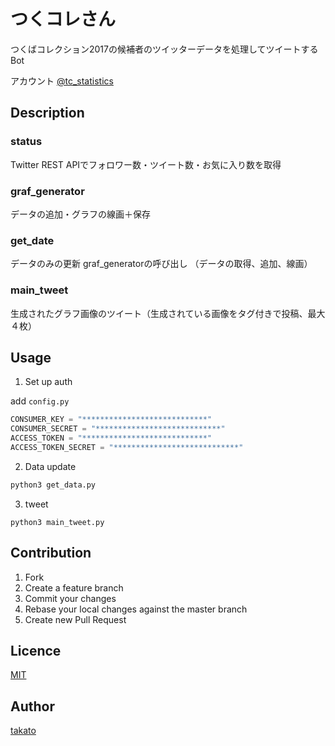 # つくコレさん

つくばコレクション2017の候補者のツイッターデータを処理してツイートするBot

アカウント [@tc_statistics](https://twitter.com/tc_statistics?s=09)

## Description

### status

Twitter REST APIでフォロワー数・ツイート数・お気に入り数を取得

### graf_generator

データの追加・グラフの線画＋保存

### get_date

データのみの更新
graf_generatorの呼び出し
（データの取得、追加、線画）

### main_tweet

生成されたグラフ画像のツイート（生成されている画像をタグ付きで投稿、最大４枚）

## Usage

1. Set up auth

 add `config.py`

```python
CONSUMER_KEY = "****************************"
CONSUMER_SECRET = "****************************"
ACCESS_TOKEN = "****************************"
ACCESS_TOKEN_SECRET = "****************************"
```

2. Data update

```python
python3 get_data.py
```

3. tweet

```
python3 main_tweet.py
```

## Contribution

1. Fork
2. Create a feature branch
3. Commit your changes
4. Rebase your local changes against the master branch
5. Create new Pull Request

## Licence

[MIT](https://github.com/tcnksm/tool/blob/master/LICENCE)

## Author

[takato](https://github.com/bam6o0)


